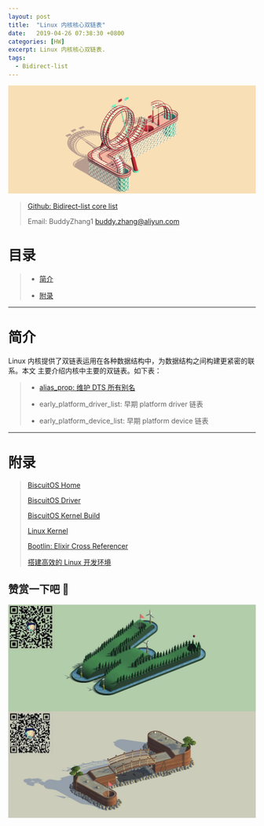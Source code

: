 ```yaml
---
layout: post
title:  "Linux 内核核心双链表"
date:   2019-04-26 07:38:30 +0800
categories: [HW]
excerpt: Linux 内核核心双链表.
tags:
  - Bidirect-list
---
```


![DTS](/assets/PDB/BiscuitOS/kernel/IND00000L.jpg)

> [Github: Bidirect-list core list](https://github.com/BiscuitOS/HardStack/tree/master/Algorithem/list/bindirect-list/core)
>
> Email: BuddyZhang1 <buddy.zhang@aliyun.com>

# 目录

> - [简介](#LIST)
>
> - [附录](#附录)

-----------------------------------

# <span id="LIST">简介</span>

Linux 内核提供了双链表运用在各种数据结构中，为数据结构之间构建更紧密的联系。本文
主要介绍内核中主要的双链表。如下表：

> - [alias_prop: 维护 DTS 所有别名](https://biscuitos.github.io/blog/LIST_alias_prop/)
>
> - early_platform_driver_list: 早期 platform driver 链表
>
> - early_platform_device_list: 早期 platform device 链表

-----------------------------------------------

# <span id="附录">附录</span>

> [BiscuitOS Home](https://biscuitos.github.io/)
>
> [BiscuitOS Driver](https://biscuitos.github.io/blog/BiscuitOS_Catalogue/)
>
> [BiscuitOS Kernel Build](https://biscuitos.github.io/blog/Kernel_Build/)
>
> [Linux Kernel](https://www.kernel.org/)
>
> [Bootlin: Elixir Cross Referencer](https://elixir.bootlin.com/linux/latest/source)
>
> [搭建高效的 Linux 开发环境](https://biscuitos.github.io/blog/Linux-debug-tools/)

## 赞赏一下吧 🙂

![MMU](/assets/PDB/BiscuitOS/kernel/HAB000036.jpg)
